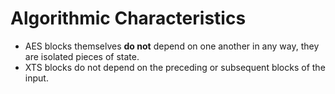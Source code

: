 # Algorithmic Characteristics

* AES blocks themselves **do not** depend on one another in any way,
  they are isolated pieces of state.
* XTS blocks do not depend on the preceding or subsequent blocks of
  the input.
